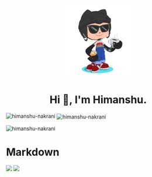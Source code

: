 <div>
    <div align=center>
        <img src="https://raw.githubusercontent.com/AhmedFathyDev/AhmedFathyDev/main/GitHub.png" alt="GitHub Octocat Drinking a Cup of Coffee" height="200">
    </div>
<h1 align="center">Hi 👋, I'm Himanshu.</h1>




<p><img align="left" src="https://github-readme-stats.vercel.app/api/top-langs?username=himanshu-nakrani&show_icons=true&locale=en&layout=compact" alt="himanshu-nakrani" /></p>

<p>&nbsp;<img align="center" src="https://github-readme-stats.vercel.app/api?username=himanshu-nakrani&show_icons=true&locale=en" alt="himanshu-nakrani" /></p>

<p><img align="center" src="https://github-readme-streak-stats.herokuapp.com/?user=himanshu-nakrani&" alt="himanshu-nakrani" /></p>




# Markdown

![](./kaggle-badges/CompetitionsRank/plastic-black.svg)
![](./kaggle-plates/Competitions/white.svg)
